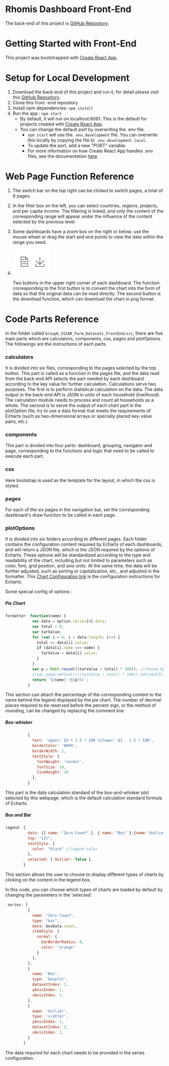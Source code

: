 # Rhomis Dashboard Front-End
The back-end of this project is [GitHub Repository](https://github.com/Patanga/GroupK_CGIAR_Farm_Datasets_BackEnd).

# Getting Started with Front-End

This project was bootstrapped with [Create React App](https://github.com/facebook/create-react-app).

# Setup for Local Development

1. Download the back-end of this project and run it, for detail please visit this [GitHub Repository](https://github.com/Patanga/GroupK_CGIAR_Farm_Datasets_BackEnd).
2. Clone this  front -end repository
3. Install npm dependencies: `npm install`
4. Run the app : `npm start`
   - By default, it will run on localhost:8081. This is the default for projects created with [Create React App](https://github.com/facebook/create-react-app).
   - You can change the default port by overwriting the .env file:
     - `npm start` will use the `.env.development` file. You can overwrite this locally by copying the file to `.env.development.local`.
     - To update the port, add a new "PORT" variable.
     - For more information on how Create React App handles .env files, see the documentation [here](https://create-react-app.dev/docs/adding-custom-environment-variables/#adding-development-environment-variables-in-env)

# Web Page Function Reference

1. The switch bar on the top right can be clicked to switch pages, a total of 6 pages.

2. In the filter box on the left, you can select countries, regions, projects, and per capita income. The filtering is linked, and only the content of the corresponding range will appear under the influence of the content selected by the previous level.

3. Some dashboards have a zoom box on the right or below, use the mouse wheel or drag the start and end points to view the data within the range you need.

4. ![](pics/downloadbutton.png)

   Two buttons in the upper right corner of each dashboard. The function corresponding to the first button is to convert the chart into the form of data so that the original data can be read directly. The second button is the download function, which can download the chart in png format.

# Code Parts Reference

In the folder called `GroupK_CGIAR_Farm_Datasets_FrontEnd/src`,  there are five main parts which are calculators, components, css, pages and plotOptions. The followings are the instructions of each parts.

### calculators

It is divided into six files, corresponding to the pages selected by the top button. This part is called as a function in the pages file, and the data read from the back-end API selects the part needed by each dashboard according to the key value for further calculation. Calculations serve two purposes. The first is to perform statistical calculation on the data. The data output in the back-end API is JSON in units of each household (livelihood). The calculation module needs to process and count all households as a whole. The second is to serve the output of each chart part in the plotOption file, try to use a data format that meets the requirements of Echarts (such as two-dimensional arrays or specially placed key-value pairs, etc.)

### components

This part is divided into four parts: dashboard, grouping, navigator and page, corresponding to the functions and logic that need to be called to execute each part.

### css

Here bootstrap is used as the template for the layout, in which the css is styled.

### pages

For each of the six pages in the navigation bar, set the corresponding dashboard's draw function to be called in each page.

### plotOptions

It is divided into six folders according to different pages. Each folder contains the configuration content required by Echarts of each dashboards, and will return a JSON file, which is the JSON required by the options of Echarts. These options will be standardized according to the type and readability of the chart, including but not limited to parameters such as color, font, grid position, and axis units. At the same time, the data will be further adjusted, such as sorting or capitalization, etc., and adjusted in the formatter. This  [Chart Configuration link](https://echarts.apache.org/en/option.html#title) is the configuration instructions for Echarts.

Some special config of options :

##### Pie Chart

```javascript
formatter: function(name) {
            var data = option.series[0].data;
            var total = 0;
            var tarValue;
            for (var i = 0; i < data.length; i++) {
              total += data[i].value;
              if (data[i].name === name) {
                tarValue = data[i].value;
              }
            }
            var p = Math.round(((tarValue / total) * 100)); //choose by situation
            //var p=parseFloat((((tarValue / total) * 100)).toFixed(3))
            return `${name} (${p}%)`;
          }
```

This section can attach the percentage of the corresponding content to the name behind the legend displayed by the pie chart. The number of decimal places required to be reserved before the percent sign, or the method of rounding, can be changed by replacing the comment line.

##### Box-whisker

```javascript
          {
            text: 'upper: Q3 + 1.5 * IQR \nlower: Q1 - 1.5 * IQR',
            borderColor: '#999',
            borderWidth: 1,
            textStyle: {
              fontWeight: 'normal',
              fontSize: 10,
              lineHeight: 20
            },
          }
```

This part is the data calculation standard of the box-and-whisker plot selected by this webpage, which is the default calculation standard formula of Echarts.

##### Box and Bar

```javascript
legend: {
          data: [{ name: "Zero Count" }, { name: "Box" },{name:'Outlier'}],
          top: "12%",
          textStyle: {
            color: "black" //legend color
          },
          selected: { Outlier: false },
        }
```

This section allows the user to choose to display different types of charts by clicking on the content in the legend box.

In this code, you can choose which types of charts are loaded by default by changing the parameters in the 'selected'.

```javascript
 series: [
          {
            name: "Zero Count",
            type: "bar",
            data: boxData.count,
            itemStyle: {
              normal: {
                barBorderRadius: 0,
                color: "orange"
              }
            },
          },
          {
            name: 'Box',
            type: 'boxplot',
            datasetIndex: 1,
            yAxisIndex: 1, 
            xAxisIndex: 1,  
          },
          {
            name: 'Outlier',
            type: 'scatter',
            yAxisIndex: 1, 
            datasetIndex: 2,
            xAxisIndex: 1, 
          }
        ]
```

The data required for each chart needs to be provided in the series configuration.
